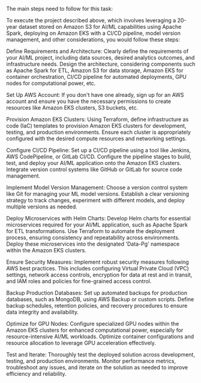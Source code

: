 The main steps need to follow for this task:

To execute the project described above, which involves leveraging a 20-year dataset stored on Amazon S3 for AI/ML capabilities using Apache Spark, deploying on Amazon EKS with a CI/CD pipeline, model version management, and other considerations, you would follow these steps:

Define Requirements and Architecture: Clearly define the requirements of your AI/ML project, including data sources, desired analytics outcomes, and infrastructure needs. Design the architecture, considering components such as Apache Spark for ETL, Amazon S3 for data storage, Amazon EKS for container orchestration, CI/CD pipeline for automated deployments, GPU nodes for computational power, etc.

Set Up AWS Account: If you don't have one already, sign up for an AWS account and ensure you have the necessary permissions to create resources like Amazon EKS clusters, S3 buckets, etc.

Provision Amazon EKS Clusters: Using Terraform, define infrastructure as code (IaC) templates to provision Amazon EKS clusters for development, testing, and production environments. Ensure each cluster is appropriately configured with the desired compute resources and networking settings.

Configure CI/CD Pipeline: Set up a CI/CD pipeline using a tool like Jenkins, AWS CodePipeline, or GitLab CI/CD. Configure the pipeline stages to build, test, and deploy your AI/ML application onto the Amazon EKS clusters. Integrate version control systems like GitHub or GitLab for source code management.

Implement Model Version Management: Choose a version control system like Git for managing your ML model versions. Establish a clear versioning strategy to track changes, experiment with different models, and deploy multiple versions as needed.

Deploy Microservices with Helm Charts: Develop Helm charts for essential microservices required for your AI/ML application, such as Apache Spark for ETL transformations. Use Terraform to automate the deployment process, ensuring consistency and repeatability across environments. Deploy these microservices into the designated 'Data-Pg' namespace within the Amazon EKS clusters.

Ensure Security Measures: Implement robust security measures following AWS best practices. This includes configuring Virtual Private Cloud (VPC) settings, network access controls, encryption for data at rest and in transit, and IAM roles and policies for fine-grained access control.

Backup Production Databases: Set up automated backups for production databases, such as MongoDB, using AWS Backup or custom scripts. Define backup schedules, retention policies, and recovery procedures to ensure data integrity and availability.

Optimize for GPU Nodes: Configure specialized GPU nodes within the Amazon EKS clusters for enhanced computational power, especially for resource-intensive AI/ML workloads. Optimize container configurations and resource allocation to leverage GPU acceleration effectively.

Test and Iterate: Thoroughly test the deployed solution across development, testing, and production environments. Monitor performance metrics, troubleshoot any issues, and iterate on the solution as needed to improve efficiency and reliability.
